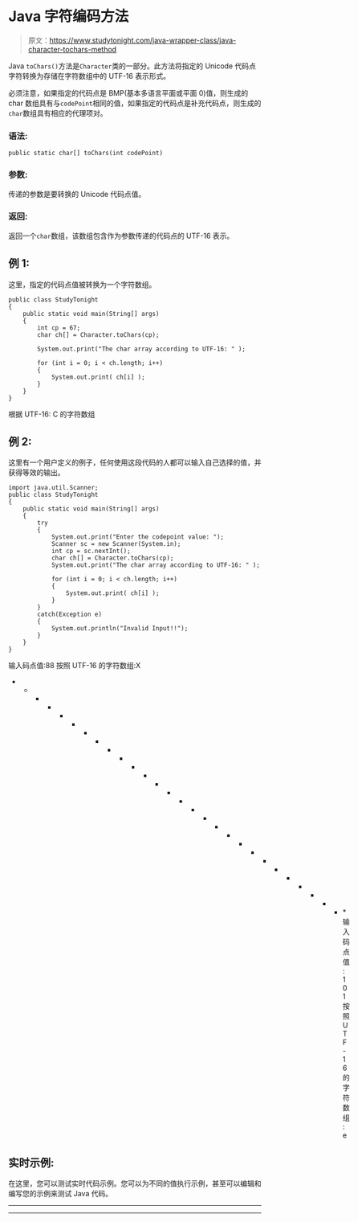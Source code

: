 # Java 字符编码方法

> 原文：<https://www.studytonight.com/java-wrapper-class/java-character-tochars-method>

Java `toChars()`方法是`Character`类的一部分。此方法将指定的 Unicode 代码点字符转换为存储在字符数组中的 UTF-16 表示形式。

必须注意，如果指定的代码点是 BMP(基本多语言平面或平面 0)值，则生成的 char 数组具有与`codePoint`相同的值，如果指定的代码点是补充代码点，则生成的`char`数组具有相应的代理项对。

### 语法:

```
public static char[] toChars(int codePoint) 
```

### 参数:

传递的参数是要转换的 Unicode 代码点值。

### 返回:

返回一个`char`数组，该数组包含作为参数传递的代码点的 UTF-16 表示。

## 例 1:

这里，指定的代码点值被转换为一个字符数组。

```
public class StudyTonight
{  
	public static void main(String[] args)
	{  
		int cp = 67;  
		char ch[] = Character.toChars(cp);  

		System.out.print("The char array according to UTF-16: " );  

		for (int i = 0; i < ch.length; i++) 
		{  
			System.out.print( ch[i] );  
		}    
	}  
} 
```

根据 UTF-16: C 的字符数组

## 例 2:

这里有一个用户定义的例子，任何使用这段代码的人都可以输入自己选择的值，并获得等效的输出。

```
import java.util.Scanner; 
public class StudyTonight
{  
	public static void main(String[] args)
	{  
		try
		{
			System.out.print("Enter the codepoint value: ");  
			Scanner sc = new Scanner(System.in);         
			int cp = sc.nextInt();  
			char ch[] = Character.toChars(cp);	
			System.out.print("The char array according to UTF-16: " );  

			for (int i = 0; i < ch.length; i++) 
			{  
				System.out.print( ch[i] );  
			}  
		}
		catch(Exception e)
		{
			System.out.println("Invalid Input!!");
		}
	}  
}
```

输入码点值:88
按照 UTF-16 的字符数组:X
* * * * * * * * * * * * * * * * * * * * * * * * * * * * *输入码点值:101
按照 UTF-16 的字符数组:e

## 实时示例:

在这里，您可以测试实时代码示例。您可以为不同的值执行示例，甚至可以编辑和编写您的示例来测试 Java 代码。

* * *

* * *
